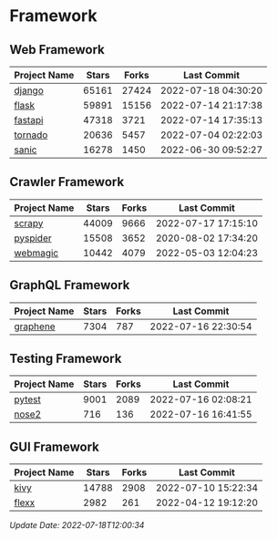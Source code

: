 # Framework

## Web Framework
| Project Name | Stars | Forks | Last Commit |
| ------------ | ----- | ----- | ----------- |
| [django](https://github.com/django/django) | 65161 | 27424 | 2022-07-18 04:30:20 |
| [flask](https://github.com/pallets/flask) | 59891 | 15156 | 2022-07-14 21:17:38 |
| [fastapi](https://github.com/tiangolo/fastapi) | 47318 | 3721 | 2022-07-14 17:35:13 |
| [tornado](https://github.com/tornadoweb/tornado) | 20636 | 5457 | 2022-07-04 02:22:03 |
| [sanic](https://github.com/sanic-org/sanic) | 16278 | 1450 | 2022-06-30 09:52:27 |

## Crawler Framework
| Project Name | Stars | Forks | Last Commit |
| ------------ | ----- | ----- | ----------- |
| [scrapy](https://github.com/scrapy/scrapy) | 44009 | 9666 | 2022-07-17 17:15:10 |
| [pyspider](https://github.com/binux/pyspider) | 15508 | 3652 | 2020-08-02 17:34:20 |
| [webmagic](https://github.com/code4craft/webmagic) | 10442 | 4079 | 2022-05-03 12:04:23 |

## GraphQL Framework
| Project Name | Stars | Forks | Last Commit |
| ------------ | ----- | ----- | ----------- |
| [graphene](https://github.com/graphql-python/graphene) | 7304 | 787 | 2022-07-16 22:30:54 |

## Testing Framework
| Project Name | Stars | Forks | Last Commit |
| ------------ | ----- | ----- | ----------- |
| [pytest](https://github.com/pytest-dev/pytest) | 9001 | 2089 | 2022-07-16 02:08:21 |
| [nose2](https://github.com/nose-devs/nose2) | 716 | 136 | 2022-07-16 16:41:55 |

## GUI Framework
| Project Name | Stars | Forks | Last Commit |
| ------------ | ----- | ----- | ----------- |
| [kivy](https://github.com/kivy/kivy) | 14788 | 2908 | 2022-07-10 15:22:34 |
| [flexx](https://github.com/flexxui/flexx) | 2982 | 261 | 2022-04-12 19:12:20 |

*Update Date: 2022-07-18T12:00:34*
